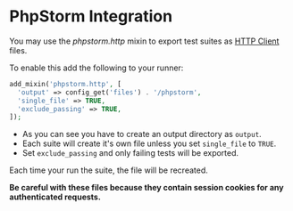 # PhpStorm Integration

You may use the _phpstorm.http_ mixin to export test suites as [HTTP Client](https://www.jetbrains.com/help/phpstorm/http-client-in-product-code-editor.html) files.

To enable this add the following to your runner:

```php
add_mixin('phpstorm.http', [
  'output' => config_get('files') . '/phpstorm',
  'single_file' => TRUE,
  'exclude_passing' => TRUE,
]);
```

* As you can see you have to create an output directory as `output`.
* Each suite will create it's own file unless you set `single_file` to `TRUE`.
* Set `exclude_passing` and only failing tests will be exported.

Each time your run the suite, the file will be recreated.

**Be careful with these files because they contain session cookies for any authenticated requests.**
